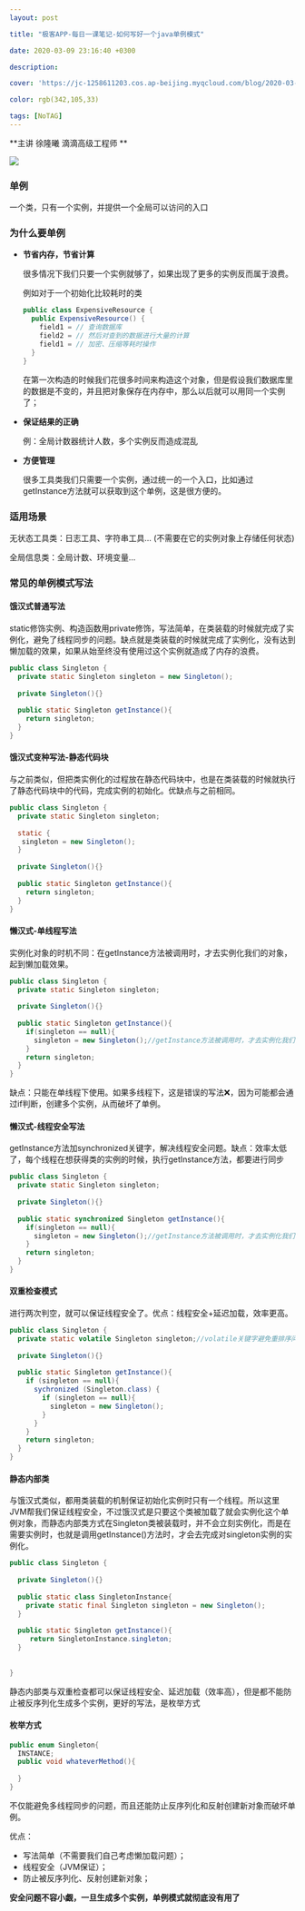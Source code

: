```yaml
---
layout: post

title: "极客APP-每日一课笔记-如何写好一个java单例模式"

date: 2020-03-09 23:16:40 +0300

description:  

cover: 'https://jc-1258611203.cos.ap-beijing.myqcloud.com/blog/2020-03-09-WX20200309-230120%402x.png'

color: rgb(342,105,33)

tags: [NoTAG]
---
```


**主讲 徐隆曦 滴滴高级工程师 **

![](https://jc-1258611203.cos.ap-beijing.myqcloud.com/blog/2020-03-09-WX20200309-230120%402x.png)

### 单例

一个类，只有一个实例，并提供一个全局可以访问的入口

### 为什么要单例

- **节省内存，节省计算**

  很多情况下我们只要一个实例就够了，如果出现了更多的实例反而属于浪费。

  例如对于一个初始化比较耗时的类

  ```java
  public class ExpensiveResource {
    public ExpensiveResource() {
      field1 = // 查询数据库
      field2 = // 然后对查到的数据进行大量的计算
      field1 = // 加密、压缩等耗时操作
    }
  }
  ```

  在第一次构造的时候我们花很多时间来构造这个对象，但是假设我们数据库里的数据是不变的，并且把对象保存在内存中，那么以后就可以用同一个实例了；

- **保证结果的正确**

  例：全局计数器统计人数，多个实例反而造成混乱

- **方便管理**

  很多工具类我们只需要一个实例，通过统一的一个入口，比如通过getInstance方法就可以获取到这个单例，这是很方便的。

### 适用场景

无状态工具类：日志工具、字符串工具... (不需要在它的实例对象上存储任何状态)

全局信息类：全局计数、环境变量... 

### 常见的单例模式写法

#### 饿汉式普通写法

static修饰实例、构造函数用private修饰，写法简单，在类装载的时候就完成了实例化，避免了线程同步的问题。缺点就是类装载的时候就完成了实例化，没有达到懒加载的效果，如果从始至终没有使用过这个实例就造成了内存的浪费。

```java
public class Singleton {
  private static Singleton singleton = new Singleton();
  
  private Singleton(){}
  
  public static Singleton getInstance(){
    return singleton;
  }
}
```

#### 饿汉式变种写法-静态代码块

与之前类似，但把类实例化的过程放在静态代码块中，也是在类装载的时候就执行了静态代码块中的代码，完成实例的初始化。优缺点与之前相同。

```java
public class Singleton {
  private static Singleton singleton;
  
  static {
   singleton = new Singleton();
  }
  
  private Singleton(){}
  
  public static Singleton getInstance(){
    return singleton;
  }
}
```

#### 懒汉式-单线程写法

实例化对象的时机不同：在getInstance方法被调用时，才去实例化我们的对象，起到懒加载效果。

```java
public class Singleton {
  private static Singleton singleton;
  
  private Singleton(){}
  
  public static Singleton getInstance(){
    if(singleton == null){
      singleton = new Singleton();//getInstance方法被调用时，才去实例化我们的对象
    }
    return singleton;
  }
}
```

缺点：只能在单线程下使用。如果多线程下，这是错误的写法❌，因为可能都会通过if判断，创建多个实例，从而破坏了单例。

#### 懒汉式-线程安全写法

getInstance方法加synchronized关键字，解决线程安全问题。缺点：效率太低了，每个线程在想获得类的实例的时候，执行getInstance方法，都要进行同步

```java
public class Singleton {
  private static Singleton singleton;
  
  private Singleton(){}
  
  public static synchronized Singleton getInstance(){
    if(singleton == null){
      singleton = new Singleton();//getInstance方法被调用时，才去实例化我们的对象
    }
    return singleton;
  }
}
```

#### 双重检查模式

进行两次判空，就可以保证线程安全了。优点：线程安全+延迟加载，效率更高。

```java
public class Singleton {
  private static volatile Singleton singleton;//volatile关键字避免重排序问题
  
  private Singleton(){}
  
  public static Singleton getInstance(){
    if (singleton == null){
      sychronized (Singleton.class) {
        if (singleton == null){
          singleton = new Singleton();
        }
      }
    }
    return singleton;
  }
}
```

#### 静态内部类

与饿汉式类似，都用类装载的机制保证初始化实例时只有一个线程。所以这里JVM帮我们保证线程安全，不过饿汉式是只要这个类被加载了就会实例化这个单例对象，而静态内部类方式在Singleton类被装载时，并不会立刻实例化，而是在需要实例时，也就是调用getInstance()方法时，才会去完成对singleton实例的实例化。

```java
public class Singleton {
  
  private Singleton(){}
  
  public static class SingletonInstance{
    private static final Singleton singleton = new Singleton();
  }
  
  public static Singleton getInstance(){
     return SingletonInstance.singleton;
  }
   
  
}
```



静态内部类与双重检查都可以保证线程安全、延迟加载（效率高），但是都不能防止被反序列化生成多个实例，更好的写法，是枚举方式

#### 枚举方式

```java
public enum Singleton{
  INSTANCE;
  public void whateverMethod(){
    
  }
}
```

不仅能避免多线程同步的问题，而且还能防止反序列化和反射创建新对象而破坏单例。

优点：

- 写法简单（不需要我们自己考虑懒加载问题）；
- 线程安全（JVM保证）；
- 防止被反序列化、反射创建新对象；

**安全问题不容小觑，一旦生成多个实例，单例模式就彻底没有用了**